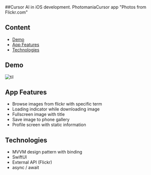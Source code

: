 ##Cursor AI in iOS development. PhotomaniaCursor app "Photos from Flickr.com"


## Content
- [Demo](#demo)
- [App Features](#app-features)
- [Technologies](#technologies)


## Demo

![til](https://github.com/BestKora/PhotomaniaCursor/blob/a63e95f853f79cbcf5d24af5b14554a3e6d711c6/PhotomaniaCursor/PhotomaniaCursorDemo.gif)

## App Features

* Browse images from flickr with specific term
* Loading indicator while downloading image
* Fullscreen image with title
* Save image to phone gallery
* Profile screen with static information


## Technologies

* MVVM design pattern with binding
* SwiftUI
* External API (Flickr)
* async / await
